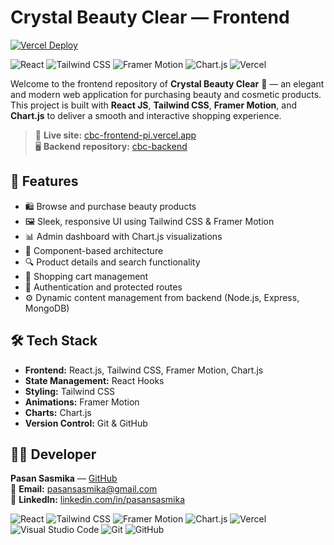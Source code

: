 # Crystal Beauty Clear — Frontend

[![Vercel Deploy](https://vercelbadge.vercel.app/api/PasanSasmika/cbc-frontend)](https://cbc-frontend-pi.vercel.app/)

![React](https://img.shields.io/badge/React-20232A?style=for-the-badge&logo=react&logoColor=61DAFB)
![Tailwind CSS](https://img.shields.io/badge/Tailwind_CSS-38B2AC?style=for-the-badge&logo=tailwind-css&logoColor=white)
![Framer Motion](https://img.shields.io/badge/Framer_Motion-EF007C?style=for-the-badge&logo=framer&logoColor=white)
![Chart.js](https://img.shields.io/badge/Chart.js-FF6384?style=for-the-badge&logo=chartdotjs&logoColor=white)
![Vercel](https://img.shields.io/badge/Vercel-000000?style=for-the-badge&logo=vercel&logoColor=white)

Welcome to the frontend repository of **Crystal Beauty Clear** 💄 — an elegant and modern web application for purchasing beauty and cosmetic products.  
This project is built with **React JS**, **Tailwind CSS**, **Framer Motion**, and **Chart.js** to deliver a smooth and interactive shopping experience.

> 🚀 **Live site:** [cbc-frontend-pi.vercel.app](https://cbc-frontend-pi.vercel.app/)  
> 🖥️ **Backend repository:** [cbc-backend](https://github.com/PasanSasmika/cbc-backend)

## 🌟 Features

- 🛍️ Browse and purchase beauty products
- 🖼️ Sleek, responsive UI using Tailwind CSS & Framer Motion
- 📊 Admin dashboard with Chart.js visualizations
- 🧩 Component-based architecture
- 🔍 Product details and search functionality
- 🛒 Shopping cart management
- 🔐 Authentication and protected routes
- ⚙️ Dynamic content management from backend (Node.js, Express, MongoDB)

## 🛠️ Tech Stack

- **Frontend:** React.js, Tailwind CSS, Framer Motion, Chart.js
- **State Management:** React Hooks
- **Styling:** Tailwind CSS
- **Animations:** Framer Motion
- **Charts:** Chart.js
- **Version Control:** Git & GitHub

## 🧑‍💻 Developer

**Pasan Sasmika** — [GitHub](https://github.com/PasanSasmika)  
📧 **Email:** pasansasmika@gmail.com  
🔗 **LinkedIn:** [linkedin.com/in/pasansasmika](http://www.linkedin.com/in/pasan-sasmika)



![React](https://img.shields.io/badge/React-20232A?style=for-the-badge&logo=react&logoColor=61DAFB)
![Tailwind CSS](https://img.shields.io/badge/Tailwind_CSS-38B2AC?style=for-the-badge&logo=tailwind-css&logoColor=white)
![Framer Motion](https://img.shields.io/badge/Framer_Motion-EF007C?style=for-the-badge&logo=framer&logoColor=white)
![Chart.js](https://img.shields.io/badge/Chart.js-FF6384?style=for-the-badge&logo=chartdotjs&logoColor=white)
![Vercel](https://img.shields.io/badge/Vercel-000000?style=for-the-badge&logo=vercel&logoColor=white)
![Visual Studio Code](https://img.shields.io/badge/VS_Code-007ACC?style=for-the-badge&logo=visual-studio-code&logoColor=white)
![Git](https://img.shields.io/badge/Git-F05032?style=for-the-badge&logo=git&logoColor=white)
![GitHub](https://img.shields.io/badge/GitHub-100000?style=for-the-badge&logo=github&logoColor=white)
